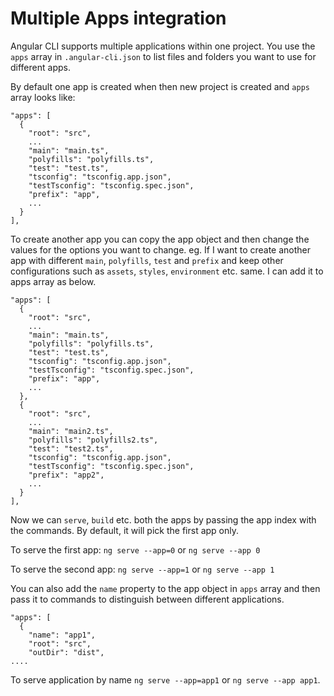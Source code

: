 # Multiple Apps integration

Angular CLI supports multiple applications within one project.
You use the `apps` array in `.angular-cli.json` to list files and folders you want to use for different apps.

By default one app is created when then new project is created and `apps` array looks like:
```
"apps": [
  {
    "root": "src",
    ...
    "main": "main.ts",
    "polyfills": "polyfills.ts",
    "test": "test.ts",
    "tsconfig": "tsconfig.app.json",
    "testTsconfig": "tsconfig.spec.json",
    "prefix": "app",
    ...
  }
],
```

To create another app you can copy the app object and then change the values for the options you want to change. eg. If I want to create another app with different `main`, `polyfills`, `test` and `prefix` and keep other configurations such as `assets`, `styles`, `environment` etc. same. I can add it to apps array as below.
```
"apps": [
  {
    "root": "src",
    ...
    "main": "main.ts",
    "polyfills": "polyfills.ts",
    "test": "test.ts",
    "tsconfig": "tsconfig.app.json",
    "testTsconfig": "tsconfig.spec.json",
    "prefix": "app",
    ...
  },
  {
    "root": "src",
    ...
    "main": "main2.ts",
    "polyfills": "polyfills2.ts",
    "test": "test2.ts",
    "tsconfig": "tsconfig.app.json",
    "testTsconfig": "tsconfig.spec.json",
    "prefix": "app2",
    ...
  }  
],
```
Now we can `serve`, `build` etc. both the apps by passing the app index with the commands. By default, it will pick the first app only.

To serve the first app: `ng serve --app=0` or `ng serve --app 0`

To serve the second app: `ng serve --app=1` or `ng serve --app 1`

You can also add the `name` property to the app object in `apps` array and then pass it to commands to distinguish between different applications.
```
"apps": [
  {
    "name": "app1",
    "root": "src",
    "outDir": "dist",
....
```
To serve application by name `ng serve --app=app1` or `ng serve --app app1`.

